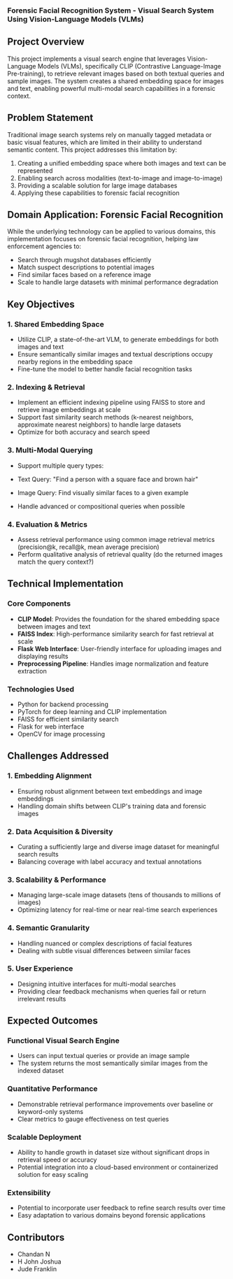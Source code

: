 ### Forensic Facial Recognition System - Visual Search System Using Vision-Language Models (VLMs)

## Project Overview

This project implements a visual search engine that leverages Vision-Language Models (VLMs), specifically CLIP (Contrastive Language-Image Pre-training), to retrieve relevant images based on both textual queries and sample images. The system creates a shared embedding space for images and text, enabling powerful multi-modal search capabilities in a forensic context.

## Problem Statement

Traditional image search systems rely on manually tagged metadata or basic visual features, which are limited in their ability to understand semantic content. This project addresses this limitation by:

1. Creating a unified embedding space where both images and text can be represented
2. Enabling search across modalities (text-to-image and image-to-image)
3. Providing a scalable solution for large image databases
4. Applying these capabilities to forensic facial recognition


## Domain Application: Forensic Facial Recognition

While the underlying technology can be applied to various domains, this implementation focuses on forensic facial recognition, helping law enforcement agencies to:

- Search through mugshot databases efficiently
- Match suspect descriptions to potential images
- Find similar faces based on a reference image
- Scale to handle large datasets with minimal performance degradation


## Key Objectives

### 1. Shared Embedding Space

- Utilize CLIP, a state-of-the-art VLM, to generate embeddings for both images and text
- Ensure semantically similar images and textual descriptions occupy nearby regions in the embedding space
- Fine-tune the model to better handle facial recognition tasks


### 2. Indexing & Retrieval

- Implement an efficient indexing pipeline using FAISS to store and retrieve image embeddings at scale
- Support fast similarity search methods (k-nearest neighbors, approximate nearest neighbors) to handle large datasets
- Optimize for both accuracy and search speed


### 3. Multi-Modal Querying

- Support multiple query types:

- Text Query: "Find a person with a square face and brown hair"
- Image Query: Find visually similar faces to a given example
- Handle advanced or compositional queries when possible


### 4. Evaluation & Metrics

- Assess retrieval performance using common image retrieval metrics (precision@k, recall@k, mean average precision)
- Perform qualitative analysis of retrieval quality (do the returned images match the query context?)


## Technical Implementation

### Core Components

- **CLIP Model**: Provides the foundation for the shared embedding space between images and text
- **FAISS Index**: High-performance similarity search for fast retrieval at scale
- **Flask Web Interface**: User-friendly interface for uploading images and displaying results
- **Preprocessing Pipeline**: Handles image normalization and feature extraction


### Technologies Used

- Python for backend processing
- PyTorch for deep learning and CLIP implementation
- FAISS for efficient similarity search
- Flask for web interface
- OpenCV for image processing


## Challenges Addressed

### 1. Embedding Alignment

- Ensuring robust alignment between text embeddings and image embeddings
- Handling domain shifts between CLIP's training data and forensic images


### 2. Data Acquisition & Diversity

- Curating a sufficiently large and diverse image dataset for meaningful search results
- Balancing coverage with label accuracy and textual annotations


### 3. Scalability & Performance

- Managing large-scale image datasets (tens of thousands to millions of images)
- Optimizing latency for real-time or near real-time search experiences


### 4. Semantic Granularity

- Handling nuanced or complex descriptions of facial features
- Dealing with subtle visual differences between similar faces


### 5. User Experience

- Designing intuitive interfaces for multi-modal searches
- Providing clear feedback mechanisms when queries fail or return irrelevant results



## Expected Outcomes

### Functional Visual Search Engine

- Users can input textual queries or provide an image sample
- The system returns the most semantically similar images from the indexed dataset


### Quantitative Performance

- Demonstrable retrieval performance improvements over baseline or keyword-only systems
- Clear metrics to gauge effectiveness on test queries


### Scalable Deployment

- Ability to handle growth in dataset size without significant drops in retrieval speed or accuracy
- Potential integration into a cloud-based environment or containerized solution for easy scaling


### Extensibility

- Potential to incorporate user feedback to refine search results over time
- Easy adaptation to various domains beyond forensic applications


## Contributors

- Chandan N
- H John Joshua
- Jude Franklin
